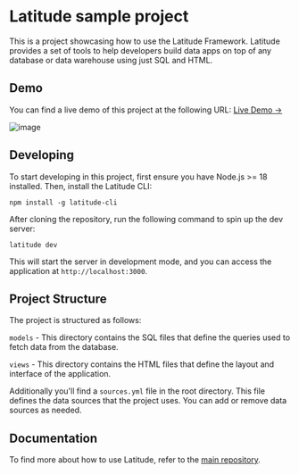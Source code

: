 # Latitude sample project

This is a project showcasing how to use the Latitude Framework. Latitude provides a set of tools to help developers build data apps on top of any database or data warehouse using just SQL and HTML.

## Demo

You can find a live demo of this project at the following URL: [Live Demo →](https://latitude.so/app/share/b592cd31-1c22-40b1-bd6c-e440d98a0ac6)

![image](https://github.com/latitude-dev/latitude-sdk-sample/assets/5465249/371f8e34-dbe5-4684-b684-64022cb1b38b)

## Developing

To start developing in this project, first ensure you have Node.js >= 18 installed. Then, install the Latitude CLI:
```
npm install -g latitude-cli
```

After cloning the repository, run the following command to spin up the dev server:
```
latitude dev
```
This will start the server in development mode, and you can access the application at `http://localhost:3000`.

## Project Structure

The project is structured as follows:

`models` - This directory contains the SQL files that define the queries used to fetch data from the database.

`views` - This directory contains the HTML files that define the layout and interface of the application.

Additionally you'll find a `sources.yml` file in the root directory. This file defines the data sources that the project uses. You can add or remove data sources as needed.

## Documentation

To find more about how to use Latitude, refer to the [main repository](https://github.com/latitude-dev/latitude).
